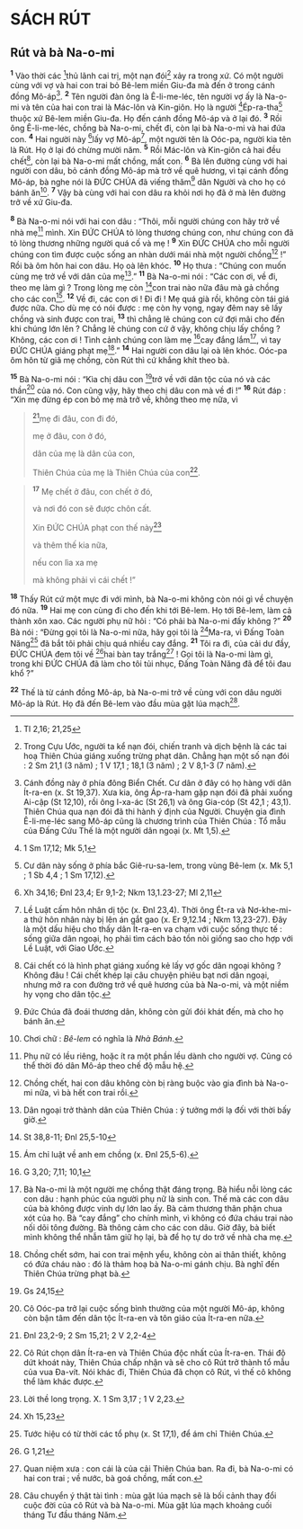 # SÁCH RÚT
## Rút và bà Na-o-mi
<sup><b>1</b></sup> Vào thời các [^1*]thủ lãnh cai trị, một nạn đói[^1] xảy ra trong xứ. Có một người cùng với vợ và hai con trai bỏ Bê-lem miền Giu-đa mà đến ở trong cánh đồng Mô-áp[^2]. <sup><b>2</b></sup> Tên người đàn ông là Ê-li-me-léc, tên người vợ ấy là Na-o-mi và tên của hai con trai là Mác-lôn và Kin-giôn. Họ là người [^2*]Ép-ra-tha[^3] thuộc xứ Bê-lem miền Giu-đa. Họ đến cánh đồng Mô-áp và ở lại đó. <sup><b>3</b></sup> Rồi ông Ê-li-me-léc, chồng bà Na-o-mi, chết đi, còn lại bà Na-o-mi và hai đứa con. <sup><b>4</b></sup> Hai người này [^3*]lấy vợ Mô-áp[^4], một người tên là Oóc-pa, người kia tên là Rút. Họ ở lại đó chừng mười năm. <sup><b>5</b></sup> Rồi Mác-lôn và Kin-giôn cả hai đều chết[^5], còn lại bà Na-o-mi mất chồng, mất con. <sup><b>6</b></sup> Bà lên đường cùng với hai người con dâu, bỏ cánh đồng Mô-áp mà trở về quê hương, vì tại cánh đồng Mô-áp, bà nghe nói là ĐỨC CHÚA đã viếng thăm[^6] dân Người và cho họ có bánh ăn[^7]. <sup><b>7</b></sup> Vậy bà cùng với hai con dâu ra khỏi nơi họ đã ở mà lên đường trở về xứ Giu-đa.

<sup><b>8</b></sup> Bà Na-o-mi nói với hai con dâu : “Thôi, mỗi người chúng con hãy trở về nhà mẹ[^8] mình. Xin ĐỨC CHÚA tỏ lòng thương chúng con, như chúng con đã tỏ lòng thương những người quá cố và mẹ ! <sup><b>9</b></sup> Xin ĐỨC CHÚA cho mỗi người chúng con tìm được cuộc sống an nhàn dưới mái nhà một người chồng[^9] !” Rồi bà ôm hôn hai con dâu. Họ oà lên khóc. <sup><b>10</b></sup> Họ thưa : “Chúng con muốn cùng mẹ trở về với dân của mẹ[^10].” <sup><b>11</b></sup> Bà Na-o-mi nói : “Các con ơi, về đi, theo mẹ làm gì ? Trong lòng mẹ còn [^4*]con trai nào nữa đâu mà gả chồng cho các con[^11]. <sup><b>12</b></sup> Về đi, các con ơi ! Đi đi ! Mẹ quá già rồi, không còn tái giá được nữa. Cho dù mẹ có nói được : mẹ còn hy vọng, ngay đêm nay sẽ lấy chồng và sinh được con trai, <sup><b>13</b></sup> thì chẳng lẽ chúng con cứ đợi mãi cho đến khi chúng lớn lên ? Chẳng lẽ chúng con cứ ở vậy, không chịu lấy chồng ? Không, các con ơi ! Tình cảnh chúng con làm mẹ [^5*]cay đắng lắm[^12], vì tay ĐỨC CHÚA giáng phạt mẹ[^13].” <sup><b>14</b></sup> Hai người con dâu lại oà lên khóc. Oóc-pa ôm hôn từ giã mẹ chồng, còn Rút thì cứ khắng khít theo bà.

<sup><b>15</b></sup> Bà Na-o-mi nói : “Kìa chị dâu con [^6*]trở về với dân tộc của nó và các thần[^14] của nó. Con cũng vậy, hãy theo chị dâu con mà về đi !” <sup><b>16</b></sup> Rút đáp : “Xin mẹ đừng ép con bỏ mẹ mà trở về, không theo mẹ nữa, vì 
> [^7*]mẹ đi đâu, con đi đó,
> 
> mẹ ở đâu, con ở đó,
> 
> dân của mẹ là dân của con,
> 
> Thiên Chúa của mẹ là Thiên Chúa của con[^15].
>


> <sup><b>17</b></sup> Mẹ chết ở đâu, con chết ở đó,
> 
> và nơi đó con sẽ được chôn cất.
> 
> Xin ĐỨC CHÚA phạt con thế này[^16]
> 
> và thêm thế kia nữa,
> 
> nếu con lìa xa mẹ
> 
> mà không phải vì cái chết !”
>

<sup><b>18</b></sup> Thấy Rút cứ một mực đi với mình, bà Na-o-mi không còn nói gì về chuyện đó nữa. <sup><b>19</b></sup> Hai mẹ con cùng đi cho đến khi tới Bê-lem. Họ tới Bê-lem, làm cả thành xôn xao. Các người phụ nữ hỏi : “Có phải bà Na-o-mi đấy không ?” <sup><b>20</b></sup> Bà nói : “Đừng gọi tôi là Na-o-mi nữa, hãy gọi tôi là [^8*]Ma-ra, vì Đấng Toàn Năng[^17] đã bắt tôi phải chịu quá nhiều cay đắng. <sup><b>21</b></sup> Tôi ra đi, của cải dư đầy, ĐỨC CHÚA đem tôi về [^9*]hai bàn tay trắng[^18] ! Gọi tôi là Na-o-mi làm gì, trong khi ĐỨC CHÚA đã làm cho tôi tủi nhục, Đấng Toàn Năng đã để tôi đau khổ ?”

<sup><b>22</b></sup> Thế là từ cánh đồng Mô-áp, bà Na-o-mi trở về cùng với con dâu người Mô-áp là Rút. Họ đã đến Bê-lem vào đầu mùa gặt lúa mạch[^19].

[^1]: Trong Cựu Ước, người ta kể nạn đói, chiến tranh và dịch bệnh là các tai hoạ Thiên Chúa giáng xuống trừng phạt dân. Chẳng hạn một số nạn đói : 2 Sm 21,1 (3 năm) ; 1 V 17,1 ; 18,1 (3 năm) ; 2 V 8,1-3 (7 năm).
[^2]: Cánh đồng này ở phía đông Biển Chết. Cư dân ở đây có họ hàng với dân Ít-ra-en (x. St 19,37). Xưa kia, ông Áp-ra-ham gặp nạn đói đã phải xuống Ai-cập (St 12,10), rồi ông I-xa-ác (St 26,1) và ông Gia-cóp (St 42,1 ; 43,1). Thiên Chúa qua nạn đói đã thi hành ý định của Người. Chuyện gia đình Ê-li-me-léc sang Mô-áp cũng là chương trình của Thiên Chúa : Tổ mẫu của Đấng Cứu Thế là một người dân ngoại (x. Mt 1,5).
[^3]: Cư dân này sống ở phía bắc Giê-ru-sa-lem, trong vùng Bê-lem (x. Mk 5,1 ; 1 Sb 4,4 ; 1 Sm 17,12).
[^4]: Lề Luật cấm hôn nhân dị tộc (x. Đnl 23,4). Thời ông Ét-ra và Nơ-khe-mi-a thứ hôn nhân này bị lên án gắt gao (x. Er 9,12.14 ; Nkm 13,23-27). Đây là một dấu hiệu cho thấy dân Ít-ra-en va chạm với cuộc sống thực tế : sống giữa dân ngoại, họ phải tìm cách bảo tồn nòi giống sao cho hợp với Lề Luật, với Giao Ước.
[^5]: Cái chết có là hình phạt giáng xuống kẻ lấy vợ gốc dân ngoại không ? Không đâu ! Cái chết khép lại câu chuyện phiêu bạt nơi dân ngoại, nhưng mở ra con đường trở về quê hương của bà Na-o-mi, và một niềm hy vọng cho dân tộc.
[^6]: Đức Chúa đã đoái thương dân, không còn gửi đói khát đến, mà cho họ bánh ăn.
[^7]: Chơi chữ : <i>Bê-lem</i> có nghĩa là <i>Nhà Bánh</i>.
[^8]: Phụ nữ có lều riêng, hoặc ít ra một phần lều dành cho người vợ. Cũng có thể thời đó dân Mô-áp theo chế độ mẫu hệ.
[^9]: Chồng chết, hai con dâu không còn bị ràng buộc vào gia đình bà Na-o-mi nữa, vì bà hết con trai rồi.
[^10]: Dân ngoại trở thành dân của Thiên Chúa : ý tưởng mới lạ đối với thời bấy giờ.
[^11]: Ám chỉ luật về anh em chồng (x. Đnl 25,5-6).
[^12]: Bà Na-o-mi là một người mẹ chồng thật đáng trọng. Bà hiểu nỗi lòng các con dâu : hạnh phúc của người phụ nữ là sinh con. Thế mà các con dâu của bà không được vinh dự lớn lao ấy. Bà cảm thương thân phận chua xót của họ. Bà “cay đắng” cho chính mình, vì không có đứa cháu trai nào nối dõi tông đường. Bà thông cảm cho các con dâu. Giờ đây, bà biết mình không thể nhẫn tâm giữ họ lại, bà để họ tự do trở về nhà cha mẹ.
[^13]: Chồng chết sớm, hai con trai mệnh yểu, không còn ai thân thiết, không có đứa cháu nào : đó là thảm hoạ bà Na-o-mi gánh chịu. Bà nghĩ đến Thiên Chúa trừng phạt bà.
[^14]: Cô Oóc-pa trở lại cuộc sống bình thường của một người Mô-áp, không còn bận tâm đến dân tộc Ít-ra-en và tôn giáo của Ít-ra-en nữa.
[^15]: Cô Rút chọn dân Ít-ra-en và Thiên Chúa độc nhất của Ít-ra-en. Thái độ dứt khoát này, Thiên Chúa chấp nhận và sẽ cho cô Rút trở thành tổ mẫu của vua Đa-vít. Nói khác đi, Thiên Chúa đã chọn cô Rút, vì thế cô không thể làm khác được.
[^16]: Lời thề long trọng. X. 1 Sm 3,17 ; 1 V 2,23.
[^17]: Tước hiệu có từ thời các tổ phụ (x. St 17,1), để ám chỉ Thiên Chúa.
[^18]: Quan niệm xưa : con cái là của cải Thiên Chúa ban. Ra đi, bà Na-o-mi có hai con trai ; về nước, bà goá chồng, mất con.
[^19]: Câu chuyển ý thật tài tình : mùa gặt lúa mạch sẽ là bối cảnh thay đổi cuộc đời của cô Rút và bà Na-o-mi. Mùa gặt lúa mạch khoảng cuối tháng Tư đầu tháng Năm.
[^1*]: Tl 2,16; 21,25
[^2*]: 1 Sm 17,12; Mk 5,1
[^3*]: Xh 34,16; Đnl 23,4; Er 9,1-2; Nkm 13,1.23-27; Ml 2,11
[^4*]: St 38,8-11; Đnl 25,5-10
[^5*]: G 3,20; 7,11; 10,1
[^6*]: Gs 24,15
[^7*]: Đnl 23,2-9; 2 Sm 15,21; 2 V 2,2-4
[^8*]: Xh 15,23
[^9*]: G 1,21
